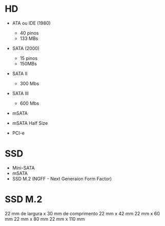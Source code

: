 # HD

- ATA ou IDE (1980)
  - 40 pinos
  - 133 MBs  

- SATA (2000)
  - 15 pinos
  - 150MBs  

- SATA II
  - 300 Mbs
   
- SATA III 
  - 600 Mbs 

- mSATA
- mSATA Half Size
- PCI-e

# SSD
- Mini-SATA 
- mSATA 
- SSD M.2 (NGFF - Next Generaion Form Factor)

# SSD M.2

22 mm de largura x 30 mm de comprimento
22 mm x 42 mm
22 mm x 60 mm
22 mm x 80 mm
22 mm x 110 mm
